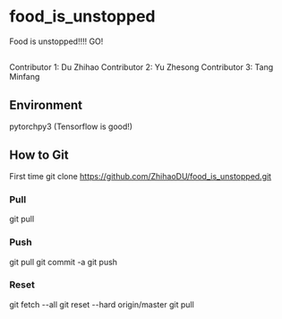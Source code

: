 # food_is_unstopped
Food is unstopped!!!! GO!
##
Contributor 1: Du Zhihao
Contributor 2: Yu Zhesong
Contributor 3: Tang Minfang


## Environment
pytorchpy3
(Tensorflow is good!)

## How to Git
First time git clone https://github.com/ZhihaoDU/food_is_unstopped.git
### Pull
git pull 
### Push
git pull
git commit -a
git push
### Reset 
git fetch --all
git reset --hard origin/master 
git pull
